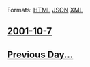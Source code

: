
Formats: [HTML](2001/10/7/index.html)  [JSON](2001/10/7/index.json)  [XML](2001/10/7/index.xml)  

## [2001-10-7](/news/2001/10/7/index.md)

## [Previous Day...](/news/2001/10/6/index.md)

